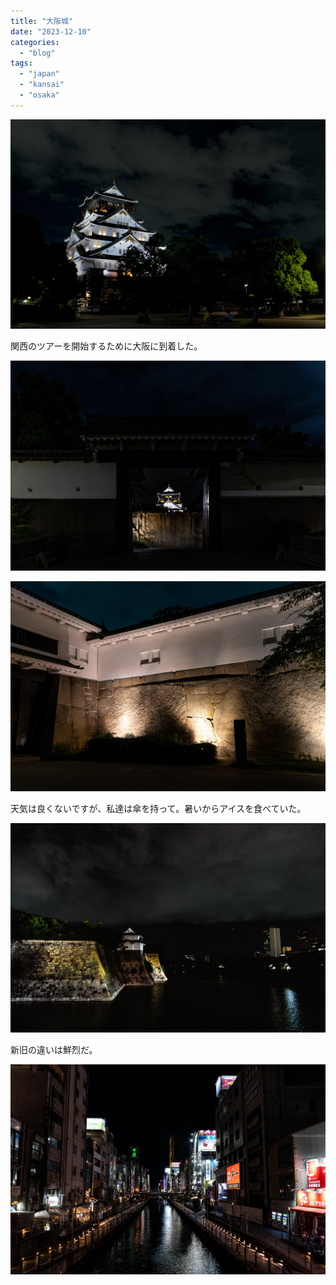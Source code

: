 ```yaml
---
title: "大阪城"
date: "2023-12-10"
categories: 
  - "blog"
tags: 
  - "japan"
  - "kansai"
  - "osaka"
---
```


![](/assets/images/3df03-20230904-japan-2023dsc07268-ilce-7m3.jpg)

関西のツアーを開始するために大阪に到着した。

![](/assets/images/dc6a1-20230904-japan-2023dsc07266-ilce-7m3.jpg)

![](/assets/images/4f675-20230904-japan-2023dsc07263-ilce-7m3.jpg)

天気は良くないですが、私達は傘を持って。暑いからアイスを食べていた。

![](/assets/images/ee12d-20230904-japan-2023dsc07262-ilce-7m3.jpg)

新旧の違いは鮮烈だ。

![](/assets/images/50a3c-20230904-japan-2023dsc07271-ilce-7m3.jpg)
